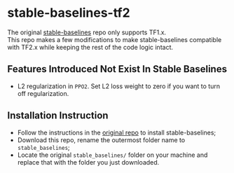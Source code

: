 # stable-baselines-tf2
The original [stable-baselines](https://github.com/hill-a/stable-baselines) repo only supports TF1.x.\
This repo makes a few modifications to make stable-baselines compatible with TF2.x while keeping the rest of the code logic intact.

## Features Introduced Not Exist In Stable Baselines
- L2 regularization in `PPO2`. Set L2 loss weight to zero if you want to turn off regularization.

## Installation Instruction
- Follow the instructions in the [original repo](https://github.com/hill-a/stable-baseline) to install stable-baselines;
- Download this repo, rename the outermost folder name to `stable_baselines`;
- Locate the original `stable_baselines/` folder on your machine and replace that with the folder you just downloaded.
